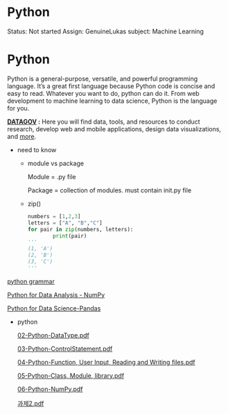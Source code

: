 # Python

Status: Not started
Assign: GenuineLukas
subject: Machine Learning

# **Python**

Python is a general-purpose, versatile, and powerful programming language. It’s a great first language because Python code is concise and easy to read. Whatever you want to do, python can do it. From web development to machine learning to data science, Python is the language for you.

**[DATAGOV](https://data.gov/) :** Here you will find data, tools, and resources to conduct research, develop web and mobile applications, design data visualizations, and [more](https://data.gov/about/).

- need to know
    - module vs package
        
        Module  = .py file
        
        Package = collection of modules. must contain init.py file
        
    - zip()
        
        ```python
        numbers = [1,2,3]
        letters = ["A", "B","C"]
        for pair in zip(numbers, letters):
        		print(pair)
        '''
        (1, 'A')
        (2, 'B')
        (3, 'C')
        '''
        ```
        

[python grammar](Python%20c31a946264e24545a3e2f67d96aaa74f/python%20grammar%20b1bb6f49e9b5426a8adb218ec58cf278.md)

[Python for Data Analysis - NumPy](Python%20c31a946264e24545a3e2f67d96aaa74f/Python%20for%20Data%20Analysis%20-%20NumPy%20b8be597308f240aebb9fada29205c7b3.md)

[Python for Data Science-Pandas](Python%20c31a946264e24545a3e2f67d96aaa74f/Python%20for%20Data%20Science-Pandas%209fbf14b6880b48d28252449eaa3bd72b.md)

- python
    
    [02-Python-DataType.pdf](Python%20c31a946264e24545a3e2f67d96aaa74f/02-Python-DataType.pdf)
    
    [03-Python-ControlStatement.pdf](Python%20c31a946264e24545a3e2f67d96aaa74f/03-Python-ControlStatement.pdf)
    
    [04-Python-Function, User Input, Reading and Writing files.pdf](Python%20c31a946264e24545a3e2f67d96aaa74f/04-Python-Function_User_Input_Reading_and_Writing_files.pdf)
    
    [05-Python-Class, Module, library.pdf](Python%20c31a946264e24545a3e2f67d96aaa74f/05-Python-Class_Module_library.pdf)
    
    [06-Python-NumPy.pdf](Python%20c31a946264e24545a3e2f67d96aaa74f/06-Python-NumPy.pdf)
    
    [과제2.pdf](Python%20c31a946264e24545a3e2f67d96aaa74f/%25E1%2584%2580%25E1%2585%25AA%25E1%2584%258C%25E1%2585%25A62.pdf)